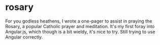 # rosary

For you godless heathens, I wrote a one-pager to assist in praying the Rosary, a popular Catholic prayer and meditation. It's my first foray into Angular.js, which though is a bit wieldy, it's nice to try. Still trying to use Angular correctly.
